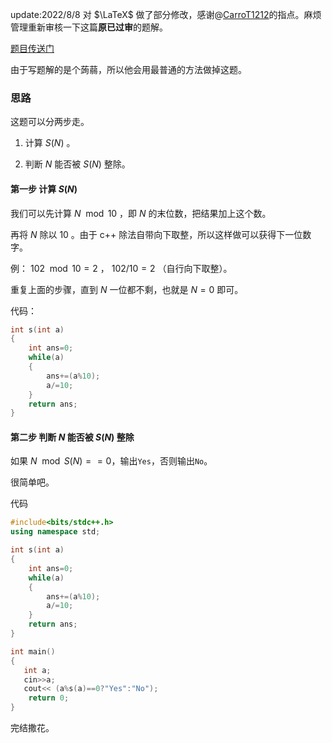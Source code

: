 update:2022/8/8 对 $\LaTeX$ 做了部分修改，感谢@[CarroT1212](/user/319803)的指点。麻烦管理重新审核一下这篇**原已过审**的题解。
 
[题目传送门](https://www.luogu.com.cn/problem/AT4159)

由于写题解的是个蒟蒻，所以他会用最普通的方法做掉这题。

### 思路

这题可以分两步走。

1. 计算 $S(N)$ 。

1. 判断 $N$ 能否被 $S(N)$ 整除。

#### 第一步 计算 $S(N)$ 

我们可以先计算 $N\mod 10$ ，即 $N$ 的末位数，把结果加上这个数。

再将 $N$ 除以 $10$ 。由于 c++ 除法自带向下取整，所以这样做可以获得下一位数字。

例： $102\mod10=2$ ， $102/10=2$ （自行向下取整）。

重复上面的步骤，直到 $N$ 一位都不剩，也就是 $N=0$ 即可。

代码：

```cpp
int s(int a)
{
	int ans=0;
	while(a)
	{
		ans+=(a%10);
		a/=10;
	}
	return ans;
}
```

#### 第二步 判断 $N$ 能否被 $S(N)$ 整除

如果 $N\mod S(N)==0$，输出`Yes`，否则输出`No`。

很简单吧。

代码

```cpp
#include<bits/stdc++.h>
using namespace std;

int s(int a)
{
	int ans=0;
	while(a)
	{
		ans+=(a%10);
		a/=10;
	}
	return ans;
}

int main()
{
   int a;
   cin>>a;
   cout<< (a%s(a)==0?"Yes":"No");
	return 0;
}
```

完结撒花。